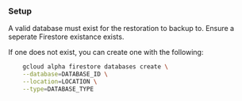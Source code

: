 ### Setup

A valid database must exist for the restoration to backup to. Ensure a seperate Firestore existance exists.

If one does not exist, you can create one with the following:

```bash
    gcloud alpha firestore databases create \
    --database=DATABASE_ID \
    --location=LOCATION \
    --type=DATABASE_TYPE
```
